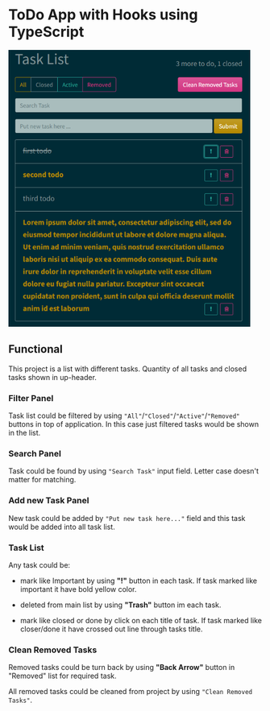 # ToDo App with Hooks using TypeScript

[<img src="./assets/mainView.png" width="480" height="550"/>](https://601279a523448fad5d30c789--hooks-to-do-application.netlify.app)


## Functional

This project is a list with different tasks. Quantity of all tasks and closed tasks shown in up-header.

### Filter Panel

Task list could be filtered by using `"All"`/`"Closed"`/`"Active"`/`"Removed"` buttons in top of application. In this case just filtered tasks would be shown in the list.

### Search Panel

Task could be found by using `"Search Task"` input field.
Letter case doesn't matter for matching.

### Add new Task Panel

New task could be added by `"Put new task here..."` field and this task would be added into all task list.

### Task List

Any task could be:
- mark like Important by using **"!"** button in each task. If task marked like important it have bold yellow color.

- deleted from main list by using **"Trash"** button im each task.

- mark like closed or done by click on each title of task. If task marked like closer/done it have crossed out line through tasks title.

### Clean Removed Tasks

Removed tasks could be turn back by using **"Back Arrow"** button in "Removed" list for required task.

All removed tasks could be cleaned from project by using `"Clean Removed Tasks"`.
